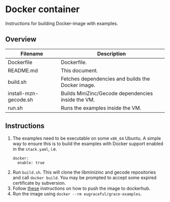 # Docker container

Instructions for building Docker-image with examples.

## Overview

| Filename              | Description                                        |
| --------------------- | -------------------------------------------------- |
| Dockerfile            | Dockerfile.                                        |
| README.md             | This document.                                     |
| build.sh              | Fetches dependencies and builds the Docker image.  |
| install-mzn-gecode.sh | Builds MiniZinc/Gecode dependencies inside the VM. |
| run.sh                | Runs the examples inside the VM.                   |

## Instructions

1. The examples need to be executable on some `x86_64` Ubuntu. A simple way to
   ensure this is to build the examples with Docker support enabled in the 
   `stack.yaml`, i.e.
   ```
   docker:
     enable: true
   ```
2. Run `build.sh`. This will clone the libminizinc and gecode repositories and
   call `docker build`. You may be prompted to accept some expired certificate
   by subversion.
3. Follow [these](https://docs.docker.com/engine/getstarted/step_six/)
   instructions on how to push the image to dockerhub.
4. Run the image using `docker --rm eugraceful/grace-examples`.

